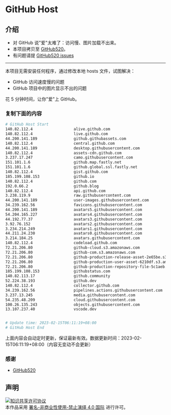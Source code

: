 # GitHub Host
## 介绍
- 对 GitHub 说"爱"太难了：访问慢、图片加载不出来。
- 本项目拷贝至 [GitHub520](https://github.com/521xueweihan/GitHub520)。
- 有问题请提 [GitHub520 issues](https://github.com/521xueweihan/GitHub520/issues/new)

---

本项目无需安装任何程序，通过修改本地 hosts 文件，试图解决：
- GitHub 访问速度慢的问题
- GitHub 项目中的图片显示不出的问题

花 5 分钟时间，让你"爱"上 GitHub。

### 复制下面的内容
```bash
# GitHub Host Start
140.82.112.4                  alive.github.com
140.82.112.4                  live.github.com
44.200.141.189                github.githubassets.com
140.82.112.4                  central.github.com
44.200.141.189                desktop.githubusercontent.com
140.82.112.4                  assets-cdn.github.com
3.237.17.247                  camo.githubusercontent.com
151.101.1.6                   github.map.fastly.net
151.101.1.6                   github.global.ssl.fastly.net
140.82.112.4                  gist.github.com
185.199.108.153               github.io
140.82.112.4                  github.com
192.0.66.2                    github.blog
140.82.112.4                  api.github.com
3.238.119.9                   raw.githubusercontent.com
44.200.141.189                user-images.githubusercontent.com
34.239.162.56                 favicons.githubusercontent.com
44.200.141.189                avatars5.githubusercontent.com
54.204.165.227                avatars4.githubusercontent.com
44.192.77.37                  avatars3.githubusercontent.com
3.92.76.152                   avatars2.githubusercontent.com
3.234.214.249                 avatars1.githubusercontent.com
44.211.24.230                 avatars0.githubusercontent.com
3.214.184.25                  avatars.githubusercontent.com
140.82.112.4                  codeload.github.com
72.21.206.80                  github-cloud.s3.amazonaws.com
72.21.206.80                  github-com.s3.amazonaws.com
72.21.206.80                  github-production-release-asset-2e65be.s3.amazonaws.com
72.21.206.80                  github-production-user-asset-6210df.s3.amazonaws.com
72.21.206.80                  github-production-repository-file-5c1aeb.s3.amazonaws.com
185.199.108.153               githubstatus.com
140.82.113.17                 github.community
52.224.38.193                 github.dev
140.82.112.4                  collector.github.com
34.239.162.56                 pipelines.actions.githubusercontent.com
3.237.13.245                  media.githubusercontent.com
54.235.48.209                 cloud.githubusercontent.com
100.26.135.243                objects.githubusercontent.com
13.107.237.40                 vscode.dev


# Update time: 2023-02-15T06:11:19+08:00
# GitHub Host End

```
上面内容会自动定时更新，保证最新有效。数据更新时间：2023-02-15T06:11:19+08:00（内容无变动不会更新）

### 感谢

- [GitHub520](https://github.com/521xueweihan/GitHub520)

## 声明
<a rel="license" href="https://creativecommons.org/licenses/by-nc-nd/4.0/deed.zh"><img alt="知识共享许可协议" style="border-width: 0" src="https://licensebuttons.net/l/by-nc-nd/4.0/88x31.png"></a><br>本作品采用 <a rel="license" href="https://creativecommons.org/licenses/by-nc-nd/4.0/deed.zh">署名-非商业性使用-禁止演绎 4.0 国际</a> 进行许可。